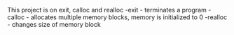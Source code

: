 This project is on exit, calloc and realloc
-exit - terminates a program
-calloc - allocates multiple memory blocks, memory is initialized to 0
-realloc - changes size of memory block
